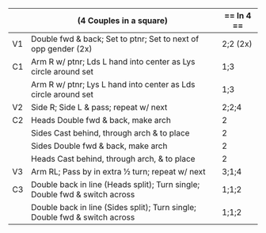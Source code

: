 ||(4 Couples in a square) | == In 4 == |
|-----|----|-----|
|V1| Double fwd & back; Set to ptnr; Set to next of opp gender (2x) |2;2 (2x)|
|C1| Arm R w/ ptnr; Lds L hand into center as Lys circle around set |1;3|
||Arm R w/ ptnr; Lys L hand into center as Lds circle around set |1;3|
|V2| Side R; Side L & pass; repeat w/ next |2;2;4|
|C2| Heads Double fwd & back, make arch |2|
||Sides Cast behind, through arch & to place |2|
||Sides Double fwd & back, make arch |2|
||Heads Cast behind, through arch, & to place |2|
|V3| Arm RL; Pass by in extra ½ turn; repeat w/ next |3;1;4|
|C3| Double back in line (Heads split); Turn single; Double fwd & switch across |1;1;2|
||Double back in line (Sides split); Turn single; Double fwd & switch across |1;1;2|
